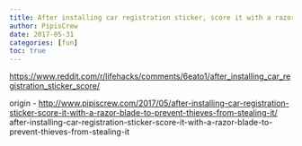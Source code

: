 ```yaml
---
title: After installing car registration sticker, score it with a razor blade to prevent thieves from stealing it
author: PipisCrew
date: 2017-05-31
categories: [fun]
toc: true
---
```


https://www.reddit.com/r/lifehacks/comments/6eato1/after_installing_car_registration_sticker_score/

origin - http://www.pipiscrew.com/2017/05/after-installing-car-registration-sticker-score-it-with-a-razor-blade-to-prevent-thieves-from-stealing-it/ after-installing-car-registration-sticker-score-it-with-a-razor-blade-to-prevent-thieves-from-stealing-it